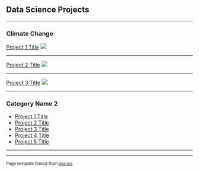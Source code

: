 ## Data Science Projects

---

### Climate Change 

[Project 1 Title](/sample_page)
<img src="![at](https://github.com/Aysegul-Turk/Aysegul-Turk.github.io/assets/133682367/c4a20e51-e1ca-41c0-a9af-a5dc33f66ef4)"/>

---
[Project 2 Title](/pdf/sample_presentation.pdf)
<img src="images/dummy_thumbnail.jpg?raw=true"/>

---
[Project 3 Title](http://example.com/)
<img src="images/dummy_thumbnail.jpg?raw=true"/>

---

### Category Name 2

- [Project 1 Title](http://example.com/)
- [Project 2 Title](http://example.com/)
- [Project 3 Title](http://example.com/)
- [Project 4 Title](http://example.com/)
- [Project 5 Title](http://example.com/)

---




---
<p style="font-size:11px">Page template forked from <a href="https://github.com/evanca/quick-portfolio">evanca</a></p>
<!-- Remove above link if you don't want to attibute -->
